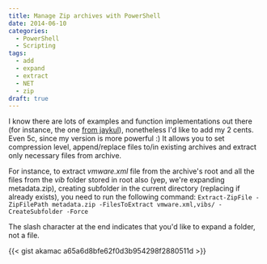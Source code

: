 ```yaml
---
title: Manage Zip archives with PowerShell
date: 2014-06-10
categories:
  - PowerShell
  - Scripting
tags:
  - add
  - expand
  - extract
  - NET
  - zip
draft: true
---
```


I know there are lots of examples and function implementations out there (for instance, the one [from jaykul](http://huddledmasses.org/a-new-way-to-zip-and-unzip-in-powershell-3-and-net-4-5)), nonetheless I'd like to add my 2 cents. Even 5c, since my version is more powerful :) It allows you to set compression level, append/replace files to/in existing archives and extract only necessary files from archive.
  
For instance, to extract *vmware.xml* file from the archive's root and all the files from the *vib* folder stored in root also (yep, we're expanding metadata.zip), creating subfolder in the current directory (replacing if already exists), you need to run the following command: `Extract-ZipFile -ZipFilePath metadata.zip -FilesToExtract vmware.xml,vibs/ -CreateSubfolder -Force`
  
The slash character at the end indicates that you'd like to expand a folder, not a file.

{{< gist akamac a65a6d8bfe62f0d3b954298f2880511d >}}